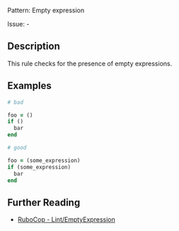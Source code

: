 Pattern: Empty expression

Issue: -

## Description

This rule checks for the presence of empty expressions.

## Examples

```ruby
# bad

foo = ()
if ()
  bar
end
```
```ruby
# good

foo = (some_expression)
if (some_expression)
  bar
end
```

## Further Reading

* [RuboCop - Lint/EmptyExpression](https://rubocop.readthedocs.io/en/latest/cops_lint/#lintemptyexpression)
